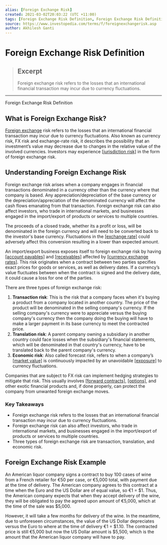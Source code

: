 ```yaml
---
alias: [Foreign Exchange Risk]
created: 2021-03-02T20:03:22 (UTC +11:00)
tags: [Foreign Exchange Risk Definition, Foreign Exchange Risk Definition]
source: https://www.investopedia.com/terms/f/foreignexchangerisk.asp
author: Akhilesh Ganti
---
```


# Foreign Exchange Risk Definition

> ## Excerpt
> Foreign exchange risk refers to the losses that an international financial transaction may incur due to currency fluctuations.

---

Foreign Exchange Risk Definition
## What is Foreign Exchange Risk?

[Foreign exchange](https://www.investopedia.com/terms/f/foreign-exchange.asp) risk refers to the losses that an international financial transaction may incur due to currency fluctuations. Also known as currency risk, FX risk and exchange-rate risk, it describes the possibility that an investment’s value may decrease due to changes in the relative value of the involved currencies. Investors may experience [[jurisdiction risk]](https://www.investopedia.com/terms/j/jurisdiction-risk.asp) in the form of foreign exchange risk.

## Understanding Foreign Exchange Risk

Foreign exchange risk arises when a company engages in financial transactions denominated in a currency other than the currency where that company is based. Any appreciation/depreciation of the base currency or the depreciation/appreciation of the denominated currency will affect the cash flows emanating from that transaction. Foreign exchange risk can also affect investors, who trade in international markets, and businesses engaged in the import/export of products or services to multiple countries.

The proceeds of a closed trade, whether its a profit or loss, will be denominated in the foreign currency and will need to be converted back to the investor's base currency. Fluctuations in the [[exchange rate]](https://www.investopedia.com/terms/e/exchangerate.asp) could adversely affect this conversion resulting in a lower than expected amount.

An import/export business exposes itself to foreign exchange risk by having [[account payables]](https://www.investopedia.com/terms/a/accountspayable.asp) and [[receivables]](https://www.investopedia.com/terms/r/receivables.asp) affected by [[currency exchange rates]](https://www.investopedia.com/terms/i/interestrateparity.asp). This risk originates when a contract between two parties specifies exact prices for goods or services, as well as delivery dates. If a currency’s value fluctuates between when the contract is signed and the delivery date, it could cause a loss for one of the parties.

There are three types of foreign exchange risk:

1.  **Transaction risk**: This is the risk that a company faces when it's buying a product from a company located in another country. The price of the product will be denominated in the selling company's currency. If the selling company's currency were to appreciate versus the buying company's currency then the company doing the buying will have to make a larger payment in its base currency to meet the contracted price.
2.  **Translation risk**: A parent company owning a subsidiary in another country could face losses when the subsidiary's financial statements, which will be denominated in that country's currency, have to be translated back to the parent company's currency.
3.  **Economic risk**: Also called forecast risk, refers to when a company’s [[market value]](https://www.investopedia.com/terms/m/marketvalue.asp) is continuously impacted by an unavoidable [[exposure]](https://www.investopedia.com/terms/e/economicexposure.asp) to currency fluctuations.

Companies that are subject to FX risk can implement hedging strategies to mitigate that risk. This usually involves [[forward contracts]](https://www.investopedia.com/terms/f/forwardcontract.asp), [[options]](https://www.investopedia.com/terms/o/option.asp), and other exotic financial products and, if done properly, can protect the company from unwanted foreign exchange moves.

### Key Takeaways

-   Foreign exchange risk refers to the losses that an international financial transaction may incur due to currency fluctuations.
-   Foreign exchange risk can also affect investors, who trade in international markets, and businesses engaged in the import/export of products or services to multiple countries.
-   Three types of foreign exchange risk are transaction, translation, and economic risk.

## Foreign Exchange Risk Example

An American liquor company signs a contract to buy 100 cases of wine from a French retailer for €50 per case, or €5,000 total, with payment due at the time of delivery. The American company agrees to this contract at a time when the Euro and the US Dollar are of equal value, so €1 = $1. Thus, the American company expects that when they accept delivery of the wine, they will be obligated to pay the agreed upon amount of €5,000, which at the time of the sale was $5,000.

However, it will take a few months for delivery of the wine. In the meantime, due to unforeseen circumstances, the value of the US Dollar depreciates versus the Euro to where at the time of delivery €1 = $1.10. The contracted price is still €5,000 but now the US Dollar amount is $5,500, which is the amount that the American liquor company will have to pay.
